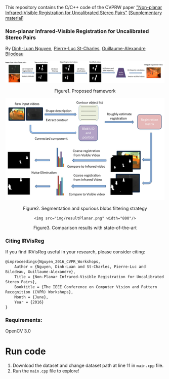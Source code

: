 This repository contains the C/C++ code of the CVPRW paper ["Non-planar Infrared-Visible Registration for Uncalibrated Stereo Pairs"](http://openaccess.thecvf.com/content_cvpr_2016_workshops/w9/papers/Nguyen_Non-Planar_Infrared-Visible_Registration_CVPR_2016_paper.pdf) [[Supplementary material](http://www.polymtl.ca/litiv/doc/NguyenCVPRW2016-supp.pdf)]

### Non-planar Infrared-Visible Registration for Uncalibrated Stereo Pairs

By [Dinh-Luan Nguyen](https://scholar.google.com/citations?user=i6wx2AEAAAAJ&hl=en), [Pierre-Luc St-Charles](https://scholar.google.com/citations?user=30mr9vYAAAAJ&hl=en), [Guillaume-Alexandre Bilodeau](https://scholar.google.com/citations?user=OU5TZScAAAAJ&hl=en)

<div align="middle">
    <img src="img/proposedFramework.jpg" width="900"/>
<p>Figure1. Proposed framework</p>
	<img src="img/segmentNoise.jpg" width="800"/>
<p>Figure2. Segmentation and spurious blobs filtering strategy</p>

	<img src="img/resultPlanar.png" width="800"/>
<p>Figure3. Comparison results with state-of-the-art</p>
</div>


### Citing IRVisReg

If you find IRVisReg useful in your research, please consider citing:

    @inproceedings{Nguyen_2016_CVPR_Workshops,
        Author = {Nguyen, Dinh-Luan and St-Charles, Pierre-Luc and Bilodeau, Guillaume-Alexandre},
        Title = {Non-Planar Infrared-Visible Registration for Uncalibrated Stereo Pairs},
        Booktitle = {The IEEE Conference on Computer Vision and Pattern Recognition (CVPR) Workshops},
        Month = {June},
        Year = {2016}
    }

### Requirements: 
OpenCV 3.0
# Run code
1. Download the dataset and change dataset path at line 11 in `main.cpp` file.
2. Run the `main.cpp` file to explore!
